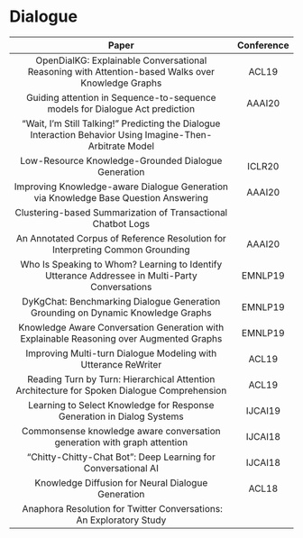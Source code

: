 # Dialogue


| Paper | Conference |
| :---: | :---: |
|OpenDialKG: Explainable Conversational Reasoning with Attention-based Walks over Knowledge Graphs|ACL19|
|Guiding attention in Sequence-to-sequence models for Dialogue Act prediction|AAAI20|
|“Wait, I’m Still Talking!” Predicting the Dialogue Interaction Behavior Using Imagine-Then-Arbitrate Model||
| Low-Resource Knowledge-Grounded Dialogue Generation |ICLR20|
| Improving Knowledge-aware Dialogue Generation via Knowledge Base Question Answering |AAAI20|
| Clustering-based Summarization of Transactional Chatbot Logs||
| An Annotated Corpus of Reference Resolution for Interpreting Common Grounding | AAAI20 |
| Who Is Speaking to Whom? Learning to Identify Utterance Addressee in Multi-Party Conversations | EMNLP19 |
| DyKgChat: Benchmarking Dialogue Generation Grounding on Dynamic Knowledge Graphs|EMNLP19|
| Knowledge Aware Conversation Generation with Explainable Reasoning over Augmented Graphs|EMNLP19|
| Improving Multi-turn Dialogue Modeling with Utterance ReWriter | ACL19 |
| Reading Turn by Turn: Hierarchical Attention Architecture for Spoken Dialogue Comprehension | ACL19 |
| Learning to Select Knowledge for Response Generation in Dialog Systems |IJCAI19|
| Commonsense knowledge aware conversation generation with graph attention|IJCAI18|
|“Chitty-Chitty-Chat Bot”: Deep Learning for Conversational AI|IJCAI18|
| Knowledge Diffusion for Neural Dialogue Generation|ACL18|
|​ Anaphora Resolution for Twitter Conversations: An Exploratory Study ||

